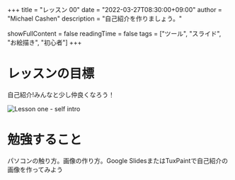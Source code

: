 +++
title = "レッスン 00"
date = "2022-03-27T08:30:00+09:00"
author = "Michael Cashen"
description = "自己紹介を作りましょう。"

showFullContent = false
readingTime = false
tags = ["ツール", "スライド", "お絵描き", "初心者"]
+++

# レッスンの目標
自己紹介!みんなと少し仲良くなろう！

![Lesson one - self intro ](/images/lesson0.jpg)

# 勉強すること
パソコンの触り方。画像の作り方。Google SlidesまたはTuxPaintで自己紹介の画像を作ってみよう
